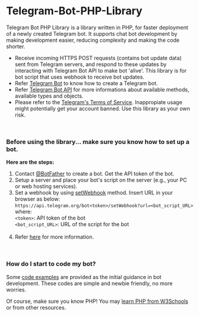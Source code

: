 # Telegram-Bot-PHP-Library
Telegram Bot PHP Library is a library written in PHP, for faster deployment of a newly created Telegram bot. It supports chat bot development by making development easier, reducing complexity and making the code shorter.

- Receive incoming HTTPS POST requests (contains bot update data) sent from Telegram servers, and respond to these updates by interacting with Telegram Bot API to make bot 'alive'. This library is for bot script that uses webhook to receive bot updates.
- Refer [Telegram Bot](https://core.telegram.org/bots) to know how to create a Telegram bot.
- Refer [Telegram Bot API](https://core.telegram.org/bots/api) for more informations about available methods, available types and objects.
- Please refer to the [Telegram's Terms of Service](https://telegram.org/tos). Inappropiate usage might potentially get your account banned. Use this library as your own risk.
<br>

### Before using the library... make sure you know how to set up a bot.
**Here are the steps:**
1. Contact [@BotFather](https://t.me/botfather) to create a bot. Get the API token of the bot.
2. Setup a server and place your bot's script on the server (e.g., your PC or web hosting services).
3. Set a webhook by using [setWebhook](https://core.telegram.org/bots/api#setwebhook) method. Insert URL in your browser as below:<br>
   `https://api.telegram.org/bot<token>/setWebhook?url=<bot_script_URL>`<br>
   where:<br>
   `<token>`: API token of the bot<br>
   `<bot_script_URL>`: URL of the script for the bot<br><br>
4. Refer [here](https://core.telegram.org/bots) for more information.
<br>

### How do I start to code my bot?
Some [code examples](Code%20Examples) are provided as the initial guidance in bot development. These codes are simple and newbie friendly, no more worries.

Of course, make sure you know PHP! You may [learn PHP from W3Schools](https://www.w3schools.com/php/default.asp) or from other resources.
